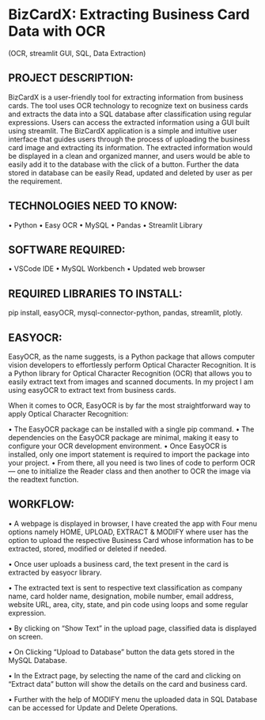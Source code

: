 # BizCardX: Extracting Business Card Data with OCR 
(OCR, streamlit GUI, SQL, Data Extraction)


## PROJECT DESCRIPTION:

BizCardX is a user-friendly tool for extracting information from business cards. The tool uses OCR technology to recognize text on business cards and extracts the data into a SQL database after classification using regular expressions. Users can access the extracted information using a GUI built using streamlit. The BizCardX application is a simple and intuitive user interface that guides users through the process of uploading the business card image and extracting its information. The extracted information would be displayed in a clean and organized manner, and users would be able to easily add it to the database with the click of a button. Further the data stored in database can be easily Read, updated and deleted by user as per the requirement.


## TECHNOLOGIES NEED TO KNOW:

•	Python
•	Easy OCR
•	MySQL
•	Pandas
•	Streamlit Library



## SOFTWARE REQUIRED:

•	VSCode IDE
•	MySQL Workbench
•	Updated web browser

## REQUIRED LIBRARIES TO INSTALL:

pip install, easyOCR, mysql-connector-python, pandas, streamlit, plotly.

## EASYOCR:

EasyOCR, as the name suggests, is a Python package that allows computer vision developers to effortlessly perform Optical Character Recognition. It is a Python library for Optical Character Recognition (OCR) that allows you to easily extract text from images and scanned documents. In my project I am using easyOCR to extract text from business cards.

When it comes to OCR, EasyOCR is by far the most straightforward way to apply Optical Character Recognition:

•	The EasyOCR package can be installed with a single pip command.
•	The dependencies on the EasyOCR package are minimal, making it easy to configure your OCR development environment.
•	Once EasyOCR is installed, only one import statement is required to import the package into your project.
•	From there, all you need is two lines of code to perform OCR — one to initialize the Reader class and then another to OCR the image via the readtext function.

## WORKFLOW:

•	A webpage is displayed in browser, I have created the app with Four menu options namely HOME, UPLOAD, EXTRACT & MODIFY where user has the option to upload the respective Business Card whose information has to be extracted, stored, modified or deleted if needed.

•	Once user uploads a business card, the text present in the card is extracted by easyocr library.

•	The extracted text is sent to respective text classification as company name, card holder name, designation, mobile number, email address, website URL, area, city, state, and pin code using loops and some regular expression.

•	By clicking on “Show Text” in the upload page, classified data is displayed on screen.


•	On Clicking “Upload to Database” button the data gets stored in the MySQL Database. 

•	In the Extract page, by selecting the name of the card and clicking on “Extract data” button will show the details on the card and business card.

•	Further with the help of MODIFY menu the uploaded data in SQL Database can be accessed for Update and Delete Operations.


